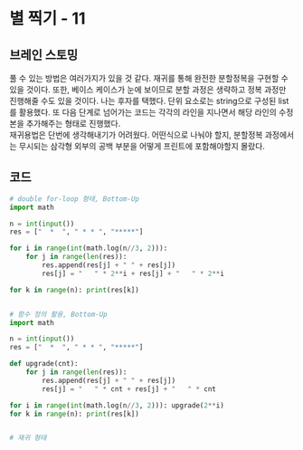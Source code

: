 # 별 찍기 - 11


## 브레인 스토밍

풀 수 있는 방법은 여러가지가 있을 것 같다. 재귀를 통해 완전한 분할정복을 구현할 수 있을 것이다. 또한, 베이스 케이스가 눈에 보이므로 분할 과정은 생략하고 정복 과정만 진행해줄 수도 있을 것이다. 나는 후자를 택했다. 단위 요소로는 string으로 구성된 list를 활용했다. 또 다음 단계로 넘어가는 코드는 각각의 라인을 지나면서 해당 라인의 수정본을 추가해주는 형태로 진행했다.  
재귀용법은 단번에 생각해내기가 어려웠다. 어떤식으로 나눠야 할지, 분할정복 과정에서는 무시되는 삼각형 외부의 공백 부분을 어떻게 프린트에 포함해야할지 몰랐다.


## 코드

```python
# double for-loop 형태, Bottom-Up
import math

n = int(input())
res = ["  *  ", " * * ", "*****"]

for i in range(int(math.log(n//3, 2))):
    for j in range(len(res)):
        res.append(res[j] + " " + res[j])
        res[j] = "   " * 2**i + res[j] + "   " * 2**i

for k in range(n): print(res[k])


# 함수 정의 활용, Bottom-Up
import math

n = int(input())
res = ["  *  ", " * * ", "*****"]

def upgrade(cnt):
    for j in range(len(res)):
        res.append(res[j] + " " + res[j])
        res[j] = "   " * cnt + res[j] + "   " * cnt

for i in range(int(math.log(n//3, 2))): upgrade(2**i)
for k in range(n): print(res[k])


# 재귀 형태

```
